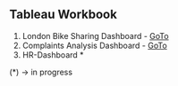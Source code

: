 ## Tableau Workbook
1. London Bike Sharing Dashboard - [GoTo](https://github.com/caprolaliac/DA/tree/main/Tableau/London-bikes)
2. Complaints Analysis Dashboard - [GoTo](https://github.com/caprolaliac/DA/tree/main/Tableau/Complaints%20Analysis%20Dashboard)
3. HR-Dashboard *

(*) -> in progress

